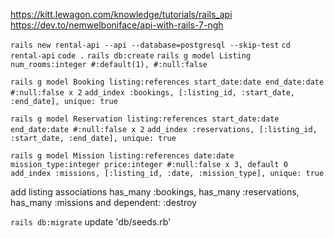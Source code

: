https://kitt.lewagon.com/knowledge/tutorials/rails_api
https://dev.to/nemwelboniface/api-with-rails-7-ngh

`rails new rental-api --api --database=postgresql --skip-test`
`cd rental-api`
`code .`
`rails db:create`
`rails g model Listing num_rooms:integer #:default(1), #:null:false`

`rails g model Booking listing:references start_date:date end_date:date #:null:false x 2`
`add_index :bookings, [:listing_id, :start_date, :end_date], unique: true`

`rails g model Reservation listing:references start_date:date end_date:date #:null:false x 2`
`add_index :reservations, [:listing_id, :start_date, :end_date], unique: true`

`rails g model Mission listing:references date:date mission_type:integer price:integer #:null:false x 3, default 0`
`add_index :missions, [:listing_id, :date, :mission_type], unique: true`

add listing associations has_many :bookings, has_many :reservations, has_many :missions
  and dependent: :destroy

`rails db:migrate`
update 'db/seeds.rb'